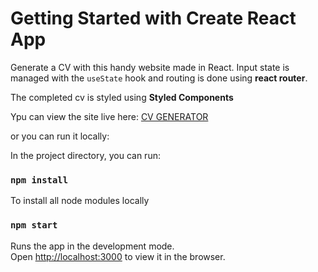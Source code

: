 # Getting Started with Create React App

Generate a CV with this handy website made in React. Input state is managed with the `useState` hook and routing is done using **react router**.

The completed cv is styled using **Styled Components**

Ypu can view the site live here: [CV GENERATOR](https://cv-generator-react-01.netlify.app/)

or you can run it locally:

In the project directory, you can run:

### `npm install`
To install all node modules locally


### `npm start`
Runs the app in the development mode.\
Open [http://localhost:3000](http://localhost:3000) to view it in the browser.

